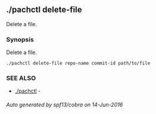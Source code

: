 ## ./pachctl delete-file

Delete a file.

### Synopsis


Delete a file.

```
./pachctl delete-file repo-name commit-id path/to/file
```

### SEE ALSO
* [./pachctl](./pachctl.md)	 - 

###### Auto generated by spf13/cobra on 14-Jun-2016

